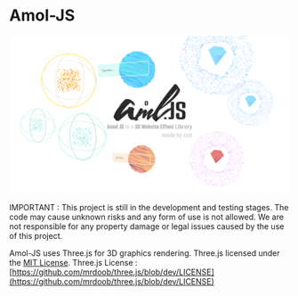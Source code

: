 # Amol-JS

![logo](https://github.com/zzztzzzt/Amol-JS/blob/main/real-showcase.png)

IMPORTANT : This project is still in the development and testing stages. The code may cause unknown risks and any form of use is not allowed. We are not responsible for any property damage or legal issues caused by the use of this project.

Amol-JS uses Three.js for 3D graphics rendering. Three.js licensed under the [MIT License](https://github.com/mrdoob/three.js/blob/dev/LICENSE).
Three.js License : [https://github.com/mrdoob/three.js/blob/dev/LICENSE](https://github.com/mrdoob/three.js/blob/dev/LICENSE)

